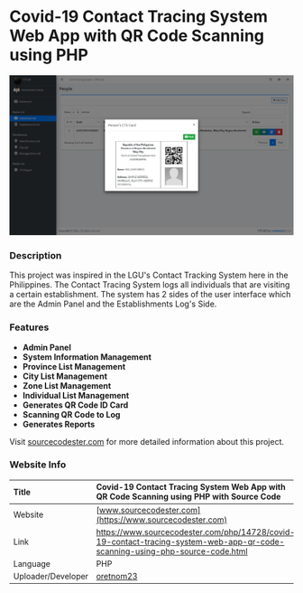 
# Covid-19 Contact Tracing System Web App with QR Code Scanning using PHP

<div align="center"><img src="cts_qr_card.png" /></div>

### Description

This project was inspired in the LGU's Contact Tracking System here in the Philippines. The Contact Tracing System logs all individuals that are visiting a certain establishment. The system has 2 sides of the user interface which are the Admin Panel and the Establishments Log's Side.

### Features

<ul>
  <li><strong>Admin Panel</strong></li>
  <li><strong>System Information Management</strong></li>
  <li><strong>Province List Management</strong></li>
  <li><strong>City List Management</strong></li>
  <li><strong>Zone List Management</strong></li>
  <li><strong>Individual List Management</strong></li>
  <li><strong>Generates QR Code ID Card</strong></li>
  <li><strong>Scanning QR Code to Log</strong></li>
  <li><strong>Generates Reports</strong></li>
</ul>

Visit [sourcecodester.com](https://www.sourcecodester.com/php/14728/covid-19-contact-tracing-system-web-app-qr-code-scanning-using-php-source-code.html) for more detailed information about this project.

### Website Info

| Title | Covid-19 Contact Tracing System Web App with QR Code Scanning using PHP with Source Code |
|:--|:--|
| Website | [www.sourcecodester.com](https://www.sourcecodester.com) |
| Link | https://www.sourcecodester.com/php/14728/covid-19-contact-tracing-system-web-app-qr-code-scanning-using-php-source-code.html |
| Language | PHP |
| Uploader/Developer | [oretnom23](https://www.sourcecodester.com/users/tips23) |
